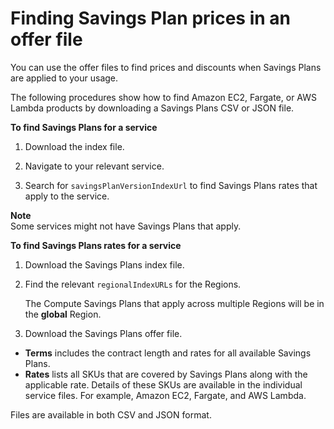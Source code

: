 # Finding Savings Plan prices in an offer file<a name="sp-offer-file"></a>

You can use the offer files to find prices and discounts when Savings Plans are applied to your usage\.

The following procedures show how to find Amazon EC2, Fargate, or AWS Lambda products by downloading a Savings Plans CSV or JSON file\.<a name="find-sp-procedure"></a>

**To find Savings Plans for a service**

1. Download the index file\.

1. Navigate to your relevant service\.

1. Search for `savingsPlanVersionIndexUrl` to find Savings Plans rates that apply to the service\.

**Note**  
Some services might not have Savings Plans that apply\.<a name="find-sp-rates"></a>

**To find Savings Plans rates for a service**

1. Download the Savings Plans index file\.

1. Find the relevant `regionalIndexURLs` for the Regions\.

   The Compute Savings Plans that apply across multiple Regions will be in the **global** Region\.

1. Download the Savings Plans offer file\.
+ **Terms** includes the contract length and rates for all available Savings Plans\.
+ **Rates** lists all SKUs that are covered by Savings Plans along with the applicable rate\. Details of these SKUs are available in the individual service files\. For example, Amazon EC2, Fargate, and AWS Lambda\.

Files are available in both CSV and JSON format\.